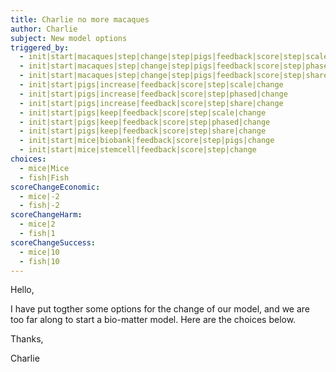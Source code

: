 ```yaml
---
title: Charlie no more macaques
author: Charlie
subject: New model options
triggered_by:
  - init|start|macaques|step|change|step|pigs|feedback|score|step|scale|change
  - init|start|macaques|step|change|step|pigs|feedback|score|step|phased|change
  - init|start|macaques|step|change|step|pigs|feedback|score|step|share|change
  - init|start|pigs|increase|feedback|score|step|scale|change
  - init|start|pigs|increase|feedback|score|step|phased|change
  - init|start|pigs|increase|feedback|score|step|share|change
  - init|start|pigs|keep|feedback|score|step|scale|change
  - init|start|pigs|keep|feedback|score|step|phased|change
  - init|start|pigs|keep|feedback|score|step|share|change
  - init|start|mice|biobank|feedback|score|step|pigs|change
  - init|start|mice|stemcell|feedback|score|step|change
choices:
  - mice|Mice
  - fish|Fish
scoreChangeEconomic:
  - mice|-2
  - fish|-2
scoreChangeHarm:
  - mice|2
  - fish|1
scoreChangeSuccess:
  - mice|10
  - fish|10
---
```


Hello,

I have put togther some options for the change of our model, and we are too far along to start a bio-matter model. Here are the choices below.

Thanks,

Charlie

